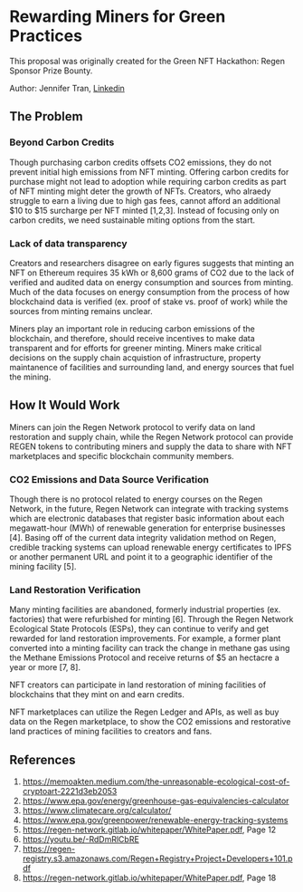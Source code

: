 # Rewarding Miners for Green Practices
This proposal was originally created for the Green NFT Hackathon: Regen Sponsor Prize Bounty.

Author: Jennifer Tran, [Linkedin](https://www.linkedin.com/in/jennifertranlogistics/)

## The Problem

### Beyond Carbon Credits 

Though purchasing carbon credits offsets CO2 emissions, they do not prevent initial high emissions from NFT minting. Offering carbon credits for purchase might not lead to adoption while requiring carbon credits as part of NFT minting might deter the growth of NFTs. Creators, who alraedy struggle to earn a living due to high gas fees, cannot afford an additional $10 to $15 surcharge per NFT minted [1,2,3]. Instead of focusing only on carbon credits, we need sustainable miting options from the start. 

### Lack of data transparency

Creators and researchers disagree on early figures suggests that minting an NFT on Ethereum requires 35 kWh or 8,600 grams of CO2 due to the lack of verified and audited data on energy consumption and sources from minting. Much of the data focuses on energy consumption from the process of how blockchaind data is verified (ex. proof of stake vs. proof of work) while the sources from minting remains unclear.

Miners play an important role in reducing carbon emissions of the blockchain, and therefore, should receive incentives to make data transparent and for efforts for greener minting. Miners make critical decisions on the supply chain acquistion of infrastructure, property maintanence of facilities and surrounding land, and energy sources that fuel the mining.

## How It Would Work

Miners can join the Regen Network protocol to verify data on land restoration and supply chain, while the Regen Network protocol can provide REGEN tokens to contributing miners and supply the data to share with NFT marketplaces and specific blockchain community members. 

### CO2 Emissions and Data Source Verification

Though there is no protocol related to energy courses on the Regen Network, in the future, Regen Network can integrate with tracking systems which are electronic databases that register basic information about each megawatt-hour (MWh) of renewable generation for enterprise businesses [4]. Basing off of the current data integrity validation method on Regen, credible tracking systems can upload renewable energy certificates to IPFS or another permanent URL and point it to a geographic identifier of the mining facility [5]. 

### Land Restoration Verification

Many minting facilities are abandoned, formerly industrial properties (ex. factories) that were refurbished for minting [6]. Through the Regen Network Ecological State Protocols (ESPs), they can continue to verify and get rewarded for land restoration improvements. For example, a former plant converted into a minting facility can track the change in methane gas using the Methane Emissions Protocol and receive returns of $5 an hectacre a year or more [7, 8].

NFT creators can participate in land restoration of mining facilities of blockchains that they mint on and earn credits. 

NFT marketplaces can utilize the Regen Ledger and APIs, as well as buy data on the Regen marketplace, to show the CO2 emissions and restorative land practices of mining facilities to creators and fans. 

## References

1. https://memoakten.medium.com/the-unreasonable-ecological-cost-of-cryptoart-2221d3eb2053
2. https://www.epa.gov/energy/greenhouse-gas-equivalencies-calculator
3. https://www.climatecare.org/calculator/
4. https://www.epa.gov/greenpower/renewable-energy-tracking-systems
5. https://regen-network.gitlab.io/whitepaper/WhitePaper.pdf, Page 12
6. https://youtu.be/-RdDmRlCbRE
7. https://regen-registry.s3.amazonaws.com/Regen+Registry+Project+Developers+101.pdf
8.  https://regen-network.gitlab.io/whitepaper/WhitePaper.pdf, Page 18


